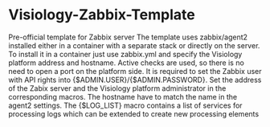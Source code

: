 # Visiology-Zabbix-Template
Pre-official template for Zabbix server
The template uses zabbix/agent2 installed either in a container with a separate stack or directly on the server. To install it in a container just use zabbix.yml and specify the Visiology platform address and hostname. Active checks are used, so there is no need to open a port on the platform side. It is required to set the Zabbix user with API rights into {$ADMIN.USER}/{$ADMIN.PASSWORD}. Set the address of the Zabix server and the Visiology platform administrator in the corresponding macros. The hostname have to match the name in the agent2 settings. The {$LOG_LIST} macro contains a list of services for processing logs which can be extended to create new processing elements
